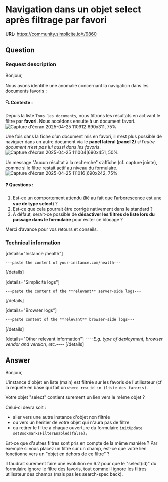 # Navigation dans un objet select après filtrage par favori

**URL:** https://community.simplicite.io/t/9860

## Question
### Request description

Bonjour,

Nous avons identifié une anomalie concernant la navigation dans les documents favoris :

#### 🔍 Contexte :

Depuis la liste `Tous les documents`, nous filtrons les résultats en activant le filtre par **favori**. Nous accédons ensuite à un document favori.
![Capture d'écran 2025-04-25 110912|690x311, 75%](upload://isPmjC3eGZ3BICxUH4vBNd5nYgH.png)


Une fois dans la fiche d’un document mis en favori, il n’est plus possible de naviguer dans un autre document via le **panel latéral (panel 2)** *si l’autre document n’est pas lui aussi dans les favoris*.
![Capture d'écran 2025-04-25 111004|690x451, 50%](upload://evW42UHkE3ccOSvy0BIDvhBG0mw.png)

Un message "Aucun résultat à la recherche" s’affiche (cf. capture jointe), comme si le filtre restait actif au niveau du formulaire.
![Capture d'écran 2025-04-25 111016|690x242, 75%](upload://pxARkx0gfoOLUBDsceoMIcPcJzy.png)


#### ❓ Questions :

1. Est-ce un comportement attendu (lié au fait que l’arborescence est une **vue de type select**) ?
2. Est-ce que cela pourrait être corrigé nativement dans le standard ?
3. À défaut, serait-ce possible de **désactiver les filtres de liste lors du passage dans le formulaire** pour éviter ce blocage ?

Merci d’avance pour vos retours et conseils. 

### Technical information

[details="Instance /health"]
```text
---paste the content of your-instance.com/health---
```
[/details]

[details="Simplicité logs"]
```text
---paste the content of the **relevant** server-side logs---
```
[/details]

[details="Browser logs"]
```text
---paste content of the **relevant** browser-side logs---
```
[/details]

[details="Other relevant information"]
*----E.g. type of deployment, browser vendor and version, etc.----*
[/details]

## Answer
Bonjour,

L'instance d'objet en liste (main) est filtrée sur les favoris de l'utilisateur (cf la requete en base qui fait un `where row_id in (liste des faroris)`.

Votre objet "select" contient surement un lien vers le même objet ?

Celui-ci devra soit :
- aller vers une autre instance d'objet non filtrée
- ou vers un héritier de votre objet qui n'aura pas de filtre
- ou retirer le filtre à chaque ouverture du formulaire `initUpdate`
`setBookmarksFilterEnabled(false);`

Est-ce que d'autres filtres sont pris en compte de la même manière ? Par exemple si vous placez un filtre sur un champ, est-ce que votre lien fonctionne vers un "objet en dehors de ce filtre" ?

Il faudrait surement faire une évolution en 6.2 pour que le "select(id)" du formulaire ignore le filtre des favoris, tout comme il ignore les filtres utilisateur des champs (mais pas les search-spec back).
